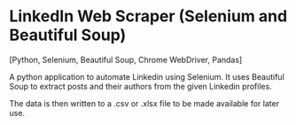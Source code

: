 # LinkedIn Web Scraper (Selenium and Beautiful Soup)

[Python, Selenium, Beautiful Soup, Chrome WebDriver, Pandas]

A python application to automate Linkedin using Selenium. It uses Beautiful Soup to extract posts and their authors from the given Linkedin profiles.

The data is then written to a .csv or .xlsx file to be made available for later use.